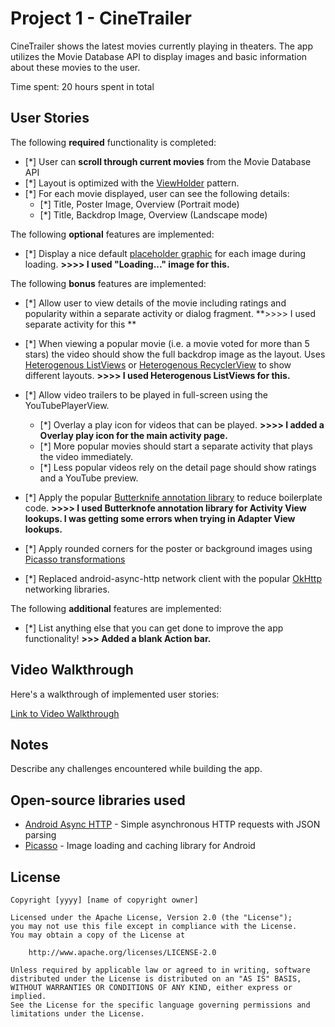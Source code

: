 # Project 1 - CineTrailer

CineTrailer shows the latest movies currently playing in theaters. The app utilizes the Movie Database API to display images and basic information about these movies to the user.

Time spent: 20 hours spent in total

## User Stories

The following **required** functionality is completed:

* [*] User can **scroll through current movies** from the Movie Database API
* [*] Layout is optimized with the [ViewHolder](http://guides.codepath.com/android/Using-an-ArrayAdapter-with-ListView#improving-performance-with-the-viewholder-pattern) pattern.
* [*] For each movie displayed, user can see the following details:
  * [*] Title, Poster Image, Overview (Portrait mode)
  * [*] Title, Backdrop Image, Overview (Landscape mode)

The following **optional** features are implemented:

* [*] Display a nice default [placeholder graphic](http://guides.codepath.com/android/Displaying-Images-with-the-Picasso-Library#configuring-picasso) for each image during loading.  **>>>>  I used "Loading..." image for this.**

The following **bonus** features are implemented:

* [*] Allow user to view details of the movie including ratings and popularity within a separate activity or dialog fragment.  **>>>> I used separate activity for this **
      
* [*] When viewing a popular movie (i.e. a movie voted for more than 5 stars) the video should show the full backdrop image as the layout.  Uses [Heterogenous ListViews](http://guides.codepath.com/android/Implementing-a-Heterogenous-ListView) or [Heterogenous RecyclerView](http://guides.codepath.com/android/Heterogenous-Layouts-inside-RecyclerView) to show different layouts.   **>>>> I used Heterogenous ListViews for this.**
* [*] Allow video trailers to be played in full-screen using the YouTubePlayerView.
    * [*] Overlay a play icon for videos that can be played. **>>>>   I added a Overlay play icon for the main activity page.**      
    * [*] More popular movies should start a separate activity that plays the video immediately.
    * [*] Less popular videos rely on the detail page should show ratings and a YouTube preview.
* [*] Apply the popular [Butterknife annotation library](http://guides.codepath.com/android/Reducing-View-Boilerplate-with-Butterknife) to reduce boilerplate code.  **>>>> I used Butterknofe annotation library for Activity View lookups.  I was getting some errors when trying in Adapter View lookups.**
* [*] Apply rounded corners for the poster or background images using [Picasso transformations](https://guides.codepath.com/android/Displaying-Images-with-the-Picasso-Library#other-transformations)
* [*] Replaced android-async-http network client with the popular [OkHttp](http://guides.codepath.com/android/Using-OkHttp) networking libraries.

The following **additional** features are implemented:

* [*] List anything else that you can get done to improve the app functionality!  **>>> Added a blank Action bar.**

## Video Walkthrough

Here's a walkthrough of implemented user stories:

[Link to Video Walkthrough](https://i.imgur.com/WM5MrQ1.mp4)

## Notes

Describe any challenges encountered while building the app.

## Open-source libraries used

- [Android Async HTTP](https://github.com/loopj/android-async-http) - Simple asynchronous HTTP requests with JSON parsing
- [Picasso](http://square.github.io/picasso/) - Image loading and caching library for Android

## License

    Copyright [yyyy] [name of copyright owner]

    Licensed under the Apache License, Version 2.0 (the "License");
    you may not use this file except in compliance with the License.
    You may obtain a copy of the License at

        http://www.apache.org/licenses/LICENSE-2.0

    Unless required by applicable law or agreed to in writing, software
    distributed under the License is distributed on an "AS IS" BASIS,
    WITHOUT WARRANTIES OR CONDITIONS OF ANY KIND, either express or implied.
    See the License for the specific language governing permissions and
    limitations under the License.
